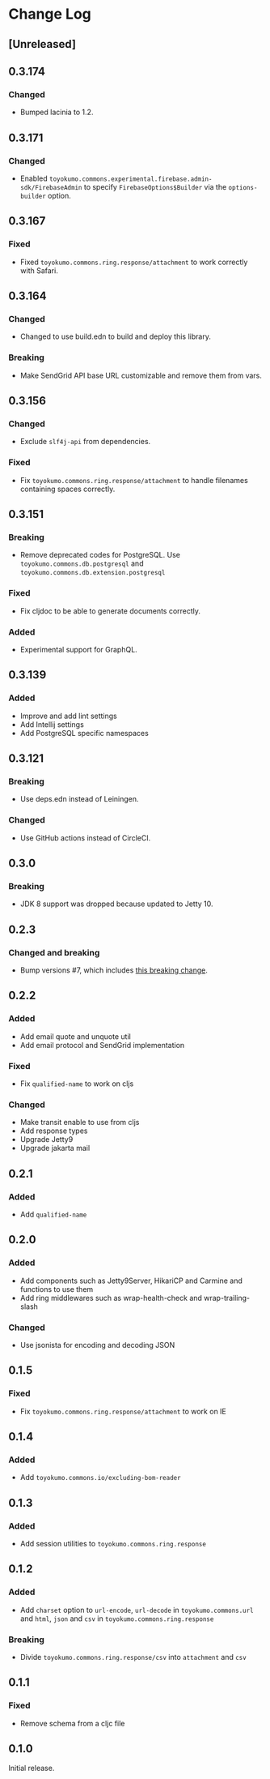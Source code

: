 # Change Log

## [Unreleased]

## 0.3.174
### Changed
- Bumped lacinia to 1.2.

## 0.3.171
### Changed
- Enabled `toyokumo.commons.experimental.firebase.admin-sdk/FirebaseAdmin` to specify `FirebaseOptions$Builder` via the `options-builder` option.

## 0.3.167
### Fixed
- Fixed `toyokumo.commons.ring.response/attachment` to work correctly with Safari.

## 0.3.164
### Changed
- Changed to use build.edn to build and deploy this library.
### Breaking
- Make SendGrid API base URL customizable and remove them from vars.

## 0.3.156
### Changed
- Exclude `slf4j-api` from dependencies.

### Fixed
- Fix `toyokumo.commons.ring.response/attachment` to handle filenames containing spaces correctly.

## 0.3.151
### Breaking
- Remove deprecated codes for PostgreSQL. Use `toyokumo.commons.db.postgresql` and `toyokumo.commons.db.extension.postgresql`

### Fixed
- Fix cljdoc to be able to generate documents correctly.

### Added
- Experimental support for GraphQL.

## 0.3.139
### Added
- Improve and add lint settings
- Add Intellij settings
- Add PostgreSQL specific namespaces

## 0.3.121
### Breaking
- Use deps.edn instead of Leiningen.

### Changed
- Use GitHub actions instead of CircleCI.

## 0.3.0
### Breaking
- JDK 8 support was dropped because updated to Jetty 10.

## 0.2.3
### Changed and breaking
- Bump versions #7, which includes [this breaking change](https://github.com/ptaoussanis/carmine/blob/master/CHANGELOG.md#v300--2020-sep-22).

## 0.2.2
### Added
- Add email quote and unquote util
- Add email protocol and SendGrid implementation

### Fixed
- Fix `qualified-name` to work on cljs

### Changed
- Make transit enable to use from cljs
- Add response types
- Upgrade Jetty9
- Upgrade jakarta mail

## 0.2.1
### Added
- Add `qualified-name`

## 0.2.0
### Added
- Add components such as Jetty9Server, HikariCP and Carmine and functions to use them
- Add ring middlewares such as wrap-health-check and wrap-trailing-slash

### Changed
- Use jsonista for encoding and decoding JSON

## 0.1.5
### Fixed
- Fix `toyokumo.commons.ring.response/attachment` to work on IE

## 0.1.4
### Added
- Add `toyokumo.commons.io/excluding-bom-reader`

## 0.1.3
### Added
- Add session utilities to `toyokumo.commons.ring.response`

## 0.1.2
### Added
- Add `charset` option to `url-encode`, `url-decode` in `toyokumo.commons.url` and `html`, `json` and `csv` in `toyokumo.commons.ring.response`

### Breaking
- Divide `toyokumo.commons.ring.response/csv` into `attachment` and `csv`

## 0.1.1
### Fixed
- Remove schema from a cljc file

## 0.1.0
Initial release.
